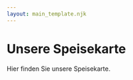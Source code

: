 ```yaml
---
layout: main_template.njk
---
```

Unsere Speisekarte
==================

Hier finden Sie unsere Speisekarte.

